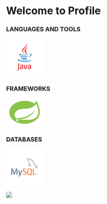 # Welcome to Profile





### LANGUAGES AND TOOLS

<span><img src="logos/programming languages/java.svg" width="100" height="100"></span>

### FRAMEWORKS

<span><img src="logos/frameworks/spring.svg" width="100" height="75"></span>



### DATABASES

<span><img src="logos/databases/mysql.svg" width="100" height="100"></span>

<p><img src="https://github-readme-stats.vercel.app/api/top-langs?username=fr4ncisx&show_icons=true&locale=en&count_private=true&layout=compact&theme=react&hide_border=true&bg_color=111111"/></p>


 
